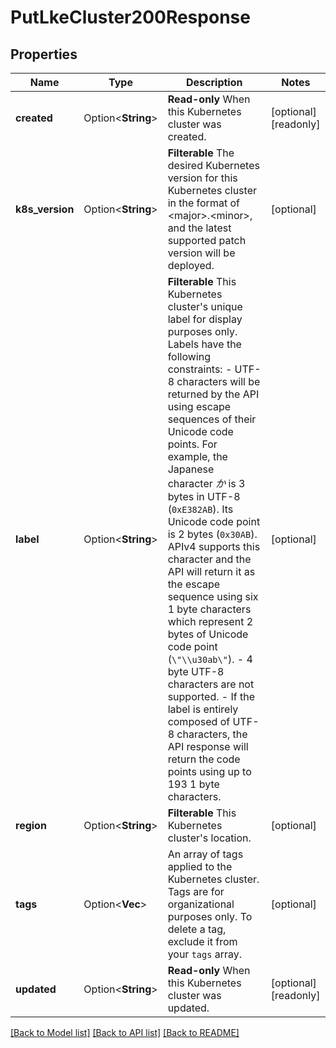# PutLkeCluster200Response

## Properties

Name | Type | Description | Notes
------------ | ------------- | ------------- | -------------
**created** | Option<**String**> | __Read-only__ When this Kubernetes cluster was created. | [optional][readonly]
**k8s_version** | Option<**String**> | __Filterable__ The desired Kubernetes version for this Kubernetes cluster in the format of &lt;major&gt;.&lt;minor&gt;, and the latest supported patch version will be deployed. | [optional]
**label** | Option<**String**> | __Filterable__ This Kubernetes cluster's unique label for display purposes only. Labels have the following constraints:    - UTF-8 characters will be returned by the API using escape sequences of their Unicode code points. For example, the Japanese character _か_ is 3 bytes in UTF-8 (`0xE382AB`). Its Unicode code point is 2 bytes (`0x30AB`). APIv4 supports this character and the API will return it as the escape sequence using six 1 byte characters which represent 2 bytes of Unicode code point (`\"\\u30ab\"`).    - 4 byte UTF-8 characters are not supported.    - If the label is entirely composed of UTF-8 characters, the API response will return the code points using up to 193 1 byte characters. | [optional]
**region** | Option<**String**> | __Filterable__ This Kubernetes cluster's location. | [optional]
**tags** | Option<**Vec<String>**> | An array of tags applied to the Kubernetes cluster. Tags are for organizational purposes only. To delete a tag, exclude it from your `tags` array. | [optional]
**updated** | Option<**String**> | __Read-only__ When this Kubernetes cluster was updated. | [optional][readonly]

[[Back to Model list]](../README.md#documentation-for-models) [[Back to API list]](../README.md#documentation-for-api-endpoints) [[Back to README]](../README.md)


